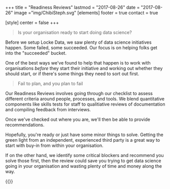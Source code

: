 +++
title = "Readiness Reviews"
lastmod = "2017-08-26"
date = "2017-08-26"
image ="img/ChibiSteph.svg"
[elements]
  footer = true
  contact = true



[style]
  center = false
+++

> Is your organisation ready to start doing data science?

Before we setup Locke Data, we saw plenty of data science initiatives happen. Some failed, some succeeded. Our focus is on helping folks get into the "succeeded" bucket. 

One of the best ways we've found to help that happen is to work with organisations *before* they start their initiative and working out whether they should start, or if there's some things they need to sort out first.


> Fail to plan, and you plan to fail

Our Readiness Reviews involves going through our checklist to assess different criteria around people, processes, and tools. We blend quantitative components like skills tests for staff to qualitiative reviews of documentation and compiling feedback from interviews.

Once we've checked out where you are, we'll then be able to provide recommendations. 

Hopefully, you're ready or just have some minor things to solve. Getting the green light from an independent, experienced third party is a great way to start with buy-in from within your organisation. 

If on the other hand, we identify some critical blockers and recommend you solve those first, then the review could save you trying to get data science going in your organisation and wasting plenty of time and money along the way.

{{<btn href="//itsalocke.com/#contact" msg="Get more info" >}}